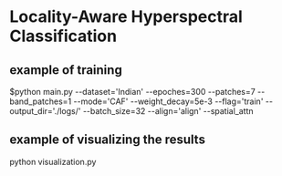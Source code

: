 # Locality-Aware Hyperspectral Classification

## example of training
$python main.py --dataset='Indian' --epoches=300 --patches=7 --band_patches=1 --mode='CAF' --weight_decay=5e-3 --flag='train' --output_dir='./logs/' --batch_size=32 --align='align' --spatial_attn

## example of visualizing the results
python visualization.py
